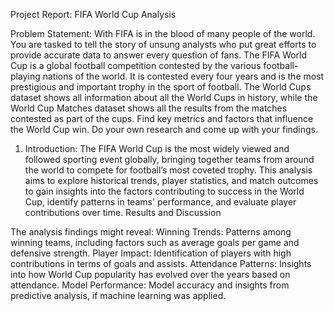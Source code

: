 Project Report: FIFA World Cup Analysis


Problem Statement:
With FIFA is in the blood of many people of the world. You are tasked to tell the story of unsung
analysts who put great efforts to provide accurate data to answer every question of fans. The
FIFA World Cup is a global football competition contested by the various football-playing
nations of the world. It is contested every four years and is the most prestigious and important
trophy in the sport of football.
The World Cups dataset shows all information about all the World Cups in history, while the
World Cup Matches dataset shows all the results from the matches contested as part of the
cups. Find key metrics and factors that influence the World Cup win. Do your own research
and come up with your findings.



1. Introduction:
The FIFA World Cup is the most widely viewed and followed sporting event globally, bringing together teams from around the world to compete for football’s most coveted trophy. This analysis aims to explore historical trends, player statistics, and match outcomes to gain insights into the factors contributing to success in the World Cup, identify patterns in teams' performance, and evaluate player contributions over time.
Results and Discussion

The analysis findings might reveal:
Winning Trends: Patterns among winning teams, including factors such as average goals per game and defensive strength.
Player Impact: Identification of players with high contributions in terms of goals and assists.
Attendance Patterns: Insights into how World Cup popularity has evolved over the years based on attendance.
Model Performance: Model accuracy and insights from predictive analysis, if machine learning was applied.
